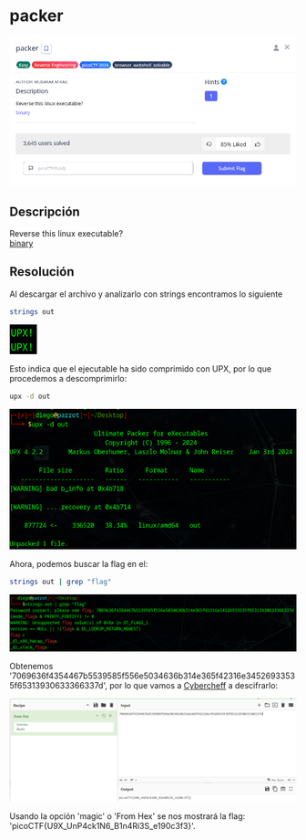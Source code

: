 # packer
![Descripcion del CTF](img/description.png)

## Descripción
Reverse this linux executable?  
[binary](https://artifacts.picoctf.net/c_titan/101/out) 

## Resolución
Al descargar el archivo y analizarlo con strings encontramos lo siguiente

```bash
strings out
```

![Consola](img/1.png)

Esto indica que el ejecutable ha sido comprimido con UPX, por lo que procedemos a descomprimirlo:

```bash
upx -d out
```

![Consola](img/2.png)

Ahora, podemos buscar la flag en el:

```bash
strings out | grep "flag"
```

![Consola](img/3.png)

Obtenemos '7069636f4354467b5539585f556e5034636b314e365f42316e34526933535f65313930633366337d', por lo que vamos a [Cybercheff](https://gchq.github.io/CyberChef/) a descifrarlo:

![Cybercheff](img/4.png)

Usando la opción 'magic' o 'From Hex' se nos mostrará la flag: 'picoCTF{U9X_UnP4ck1N6_B1n4Ri3S_e190c3f3}'.
